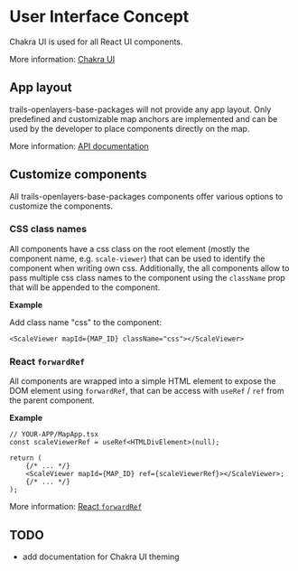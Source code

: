 # User Interface Concept

Chakra UI is used for all React UI components.

More information: [Chakra UI](https://chakra-ui.com/)

## App layout

trails-openlayers-base-packages will not provide any app layout. Only predefined and customizable map
anchors are implemented and can be used by the developer to place components directly on the map.

More information: [API documentation](https://open-pioneer.github.io/trails-demo/openlayers-base-packages/docs/modules/_open_pioneer_map.html#md:map-anchor-component)

## Customize components

All trails-openlayers-base-packages components offer various options to customize the components.

### CSS class names

All components have a css class on the root element (mostly the component name, e.g. `scale-viewer`)
that can be used to identify the component when writing own css.
Additionally, the all components allow to pass multiple css class names to the component using the
`className` prop that will be appended to the component.

**Example**

Add class name "css" to the component:

```tsx
<ScaleViewer mapId={MAP_ID} className="css"></ScaleViewer>
```

### React `forwardRef`

All components are wrapped into a simple HTML element to expose the DOM element using `forwardRef`, that can be access with `useRef` / `ref` from the parent component.

**Example**

```tsx
// YOUR-APP/MapApp.tsx
const scaleViewerRef = useRef<HTMLDivElement>(null);

return (
    {/* ... */}
    <ScaleViewer mapId={MAP_ID} ref={scaleViewerRef}></ScaleViewer>;
    {/* ... */}
);
```

More information: [React `forwardRef`](https://react.dev/reference/react/forwardRef)

## TODO

-   add documentation for Chakra UI theming
